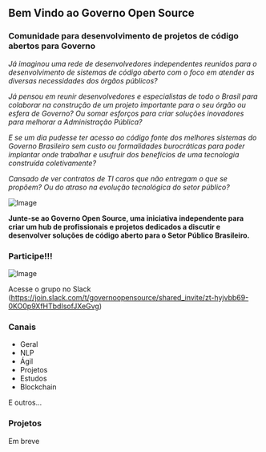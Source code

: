 ## Bem Vindo ao Governo Open Source
### Comunidade para desenvolvimento de projetos de código abertos para Governo

_Já imaginou uma rede de desenvolvedores independentes reunidos para o desenvolvimento de sistemas de código aberto com o foco em atender as diversas necessidades dos órgãos públicos?_

_Já pensou em reunir desenvolvedores e especialistas de todo o Brasil para colaborar na construção de um projeto importante para o seu órgão ou esfera de Governo? Ou somar esforços para criar soluções inovadores para melhorar a Administração Pública?_

_E se um dia pudesse ter acesso ao código fonte dos melhores sistemas do Governo Brasileiro sem custo ou formalidades burocráticas para poder implantar onde trabalhar e usufruir dos benefícios de uma tecnologia construída coletivamente?_

_Cansado de ver contratos de TI caros que não entregam o que se propõem? Ou do atraso na evolução tecnológica do setor público?_

![Image](https://images.unsplash.com/photo-1508830524289-0adcbe822b40?ixlib=rb-1.2.1&ixid=eyJhcHBfaWQiOjEyMDd9&auto=format&fit=crop&w=711&q=80)

**Junte-se ao Governo Open Source, uma iniciativa independente para criar um hub de profissionais e projetos dedicados a discutir e desenvolver soluções de código aberto para o Setor Público Brasileiro.**

### Participe!!!

![Image](https://lh3.googleusercontent.com/VfpdFf3jaMj51B84gO8yiOtlp9ezTU0ByQ9UK6SIEvAiv5NDOgy7DYRzgbpCnETnX6s)

Acesse o grupo no Slack (https://join.slack.com/t/governoopensource/shared_invite/zt-hyjvbb69-0KO0p9XfHTbdIsofJXeGvg)

### Canais

- Geral
- NLP
- Ágil
- Projetos
- Estudos
- Blockchain

E outros...

### Projetos

Em breve

